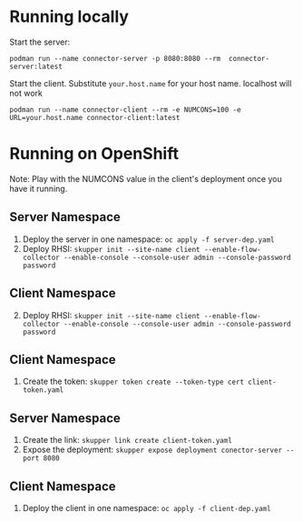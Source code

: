 # Running locally

Start the server:

`
podman run --name connector-server -p 8080:8080 --rm  connector-server:latest
`

Start the client. Substitute `your.host.name` for your host name. localhost will not work

`
podman run --name connector-client --rm -e NUMCONS=100 -e URL=your.host.name connector-client:latest
`

# Running on OpenShift
Note: Play with the NUMCONS value in the client's deployment once you have it running.

## Server Namespace
1. Deploy the server in one namespace: `oc apply -f server-dep.yaml`
2. Deploy RHSI: `skupper init --site-name client --enable-flow-collector --enable-console --console-user admin --console-password password`

## Client Namespace
2. Deploy RHSI: `skupper init --site-name client --enable-flow-collector --enable-console --console-user admin --console-password password`

## Client Namespace
1. Create the token: `skupper token create --token-type cert client-token.yaml`

## Server Namespace
1. Create the link: `skupper link create client-token.yaml`
2. Expose the deployment: `skupper expose deployment conector-server --port 8080`

## Client Namespace
1. Deploy the client in one namespace: `oc apply -f client-dep.yaml`

